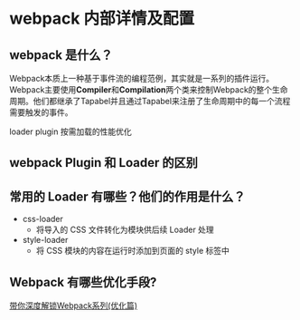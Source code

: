 <!--
 * @Descripttion: 
 * @version: 
 * @Author: shenjia
 * @Date: 2021-09-02 10:05:53
 * @LastEditors: shenjia
 * @LastEditTime: 2021-10-08 20:47:18
-->
# webpack 内部详情及配置

## webpack 是什么？
Webpack本质上一种基于事件流的编程范例，其实就是一系列的插件运行。
Webpack主要使用**Compiler**和**Compilation**两个类来控制Webpack的整个生命周期。他们都继承了Tapabel并且通过Tapabel来注册了生命周期中的每一个流程需要触发的事件。

loader
plugin
按需加载的性能优化

## webpack Plugin 和 Loader 的区别

## 常用的 Loader 有哪些？他们的作用是什么？
- css-loader
  - 将导入的 CSS 文件转化为模块供后续 Loader 处理
- style-loader
  - 将 CSS 模块的内容在运行时添加到页面的 style 标签中

## Webpack 有哪些优化手段?
[带你深度解锁Webpack系列(优化篇)](https://juejin.cn/post/6844904093463347208)
